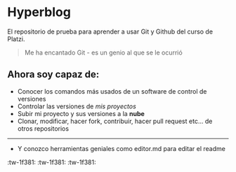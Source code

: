 # Hyperblog
El repositorio de prueba para aprender a usar Git y Github del curso de Platzi.

> Me ha encantado Git - es un genio al que se le ocurrió

## Ahora soy capaz de:
- Conocer los comandos más usados de un software de control de versiones
- Controlar las versiones de *mis proyectos*
- Subir mi proyecto y sus versiones a la **nube**
- Clonar, modificar, hacer fork, contribuir, hacer pull request etc... de otros repositorios
------------
- Y conozco herramientas geniales como editor.md para editar el readme

:tw-1f381: :tw-1f381: :tw-1f381: